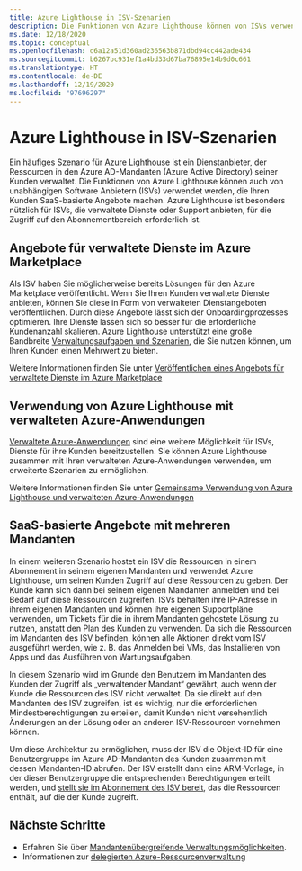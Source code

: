 ```yaml
---
title: Azure Lighthouse in ISV-Szenarien
description: Die Funktionen von Azure Lighthouse können von ISVs verwendet werden, um mit Angeboten flexibler auf Kundenwünsche zu reagieren.
ms.date: 12/18/2020
ms.topic: conceptual
ms.openlocfilehash: d6a12a51d360ad236563b871dbd94cc442ade434
ms.sourcegitcommit: b6267bc931ef1a4bd33d67ba76895e14b9d0c661
ms.translationtype: HT
ms.contentlocale: de-DE
ms.lasthandoff: 12/19/2020
ms.locfileid: "97696297"
---
```

# <a name="azure-lighthouse-in-isv-scenarios"></a>Azure Lighthouse in ISV-Szenarien

Ein häufiges Szenario für [Azure Lighthouse](../overview.md) ist ein Dienstanbieter, der Ressourcen in den Azure AD-Mandanten (Azure Active Directory) seiner Kunden verwaltet. Die Funktionen von Azure Lighthouse können auch von unabhängigen Software Anbietern (ISVs) verwendet werden, die Ihren Kunden SaaS-basierte Angebote machen. Azure Lighthouse ist besonders nützlich für ISVs, die verwaltete Dienste oder Support anbieten, für die Zugriff auf den Abonnementbereich erforderlich ist.

## <a name="managed-service-offers-in-azure-marketplace"></a>Angebote für verwaltete Dienste im Azure Marketplace

Als ISV haben Sie möglicherweise bereits Lösungen für den Azure Marketplace veröffentlicht. Wenn Sie Ihren Kunden verwaltete Dienste anbieten, können Sie diese in Form von verwalteten Dienstangeboten veröffentlichen. Durch diese Angebote lässt sich der Onboardingprozesses optimieren. Ihre Dienste lassen sich so besser für die erforderliche Kundenanzahl skalieren. Azure Lighthouse unterstützt eine große Bandbreite [Verwaltungsaufgaben und Szenarien](cross-tenant-management-experience.md#enhanced-services-and-scenarios), die Sie nutzen können, um Ihren Kunden einen Mehrwert zu bieten.

Weitere Informationen finden Sie unter [Veröffentlichen eines Angebots für verwaltete Dienste im Azure Marketplace](../how-to/publish-managed-services-offers.md)

## <a name="using-azure-lighthouse-with-azure-managed-applications"></a>Verwendung von Azure Lighthouse mit verwalteten Azure-Anwendungen

[Verwaltete Azure-Anwendungen](../../azure-resource-manager/managed-applications/overview.md) sind eine weitere Möglichkeit für ISVs, Dienste für ihre Kunden bereitzustellen. Sie können Azure Lighthouse zusammen mit Ihren verwalteten Azure-Anwendungen verwenden, um erweiterte Szenarien zu ermöglichen.

Weitere Informationen finden Sie unter [Gemeinsame Verwendung von Azure Lighthouse und verwalteten Azure-Anwendungen](managed-applications.md)

## <a name="saas-based-multi-tenant-offerings"></a>SaaS-basierte Angebote mit mehreren Mandanten

In einem weiteren Szenario hostet ein ISV die Ressourcen in einem Abonnement in seinem eigenen Mandanten und verwendet Azure Lighthouse, um seinen Kunden Zugriff auf diese Ressourcen zu geben. Der Kunde kann sich dann bei seinem eigenen Mandanten anmelden und bei Bedarf auf diese Ressourcen zugreifen. ISVs behalten ihre IP-Adresse in ihrem eigenen Mandanten und können ihre eigenen Supportpläne verwenden, um Tickets für die in ihrem Mandanten gehostete Lösung zu nutzen, anstatt den Plan des Kunden zu verwenden. Da sich die Ressourcen im Mandanten des ISV befinden, können alle Aktionen direkt vom ISV ausgeführt werden, wie z. B. das Anmelden bei VMs, das Installieren von Apps und das Ausführen von Wartungsaufgaben.

In diesem Szenario wird im Grunde den Benutzern im Mandanten des Kunden der Zugriff als „verwaltender Mandant“ gewährt, auch wenn der Kunde die Ressourcen des ISV nicht verwaltet. Da sie direkt auf den Mandanten des ISV zugreifen, ist es wichtig, nur die erforderlichen Mindestberechtigungen zu erteilen, damit Kunden nicht versehentlich Änderungen an der Lösung oder an anderen ISV-Ressourcen vornehmen können.

Um diese Architektur zu ermöglichen, muss der ISV die Objekt-ID für eine Benutzergruppe im Azure AD-Mandanten des Kunden zusammen mit dessen Mandanten-ID abrufen. Der ISV erstellt dann eine ARM-Vorlage, in der dieser Benutzergruppe die entsprechenden Berechtigungen erteilt werden, und [stellt sie im Abonnement des ISV bereit](../how-to/onboard-customer.md), das die Ressourcen enthält, auf die der Kunde zugreift.

## <a name="next-steps"></a>Nächste Schritte

- Erfahren Sie über [Mandantenübergreifende Verwaltungsmöglichkeiten](cross-tenant-management-experience.md).
- Informationen zur [delegierten Azure-Ressourcenverwaltung](azure-delegated-resource-management.md)